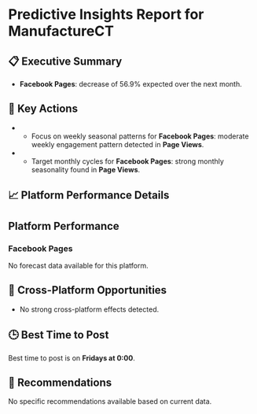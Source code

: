 # Predictive Insights Report for ManufactureCT

## 📋 Executive Summary

- **Facebook Pages**: decrease of 56.9% expected over the next month.

## 🎯 Key Actions

- - Focus on weekly seasonal patterns for **Facebook Pages**: moderate weekly engagement pattern detected in **Page Views**.
- - Target monthly cycles for **Facebook Pages**: strong monthly seasonality found in **Page Views**.

## 📈 Platform Performance Details

## Platform Performance

### Facebook Pages

No forecast data available for this platform.


## 🔗 Cross-Platform Opportunities

- No strong cross-platform effects detected.

## 🕒 Best Time to Post

Best time to post is on **Fridays at 0:00**.

## 📢 Recommendations

No specific recommendations available based on current data.
